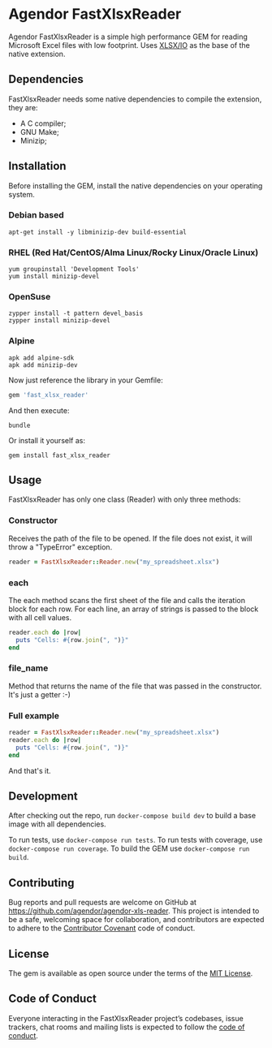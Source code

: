 # Agendor FastXlsxReader

Agendor FastXlsxReader is a simple high performance GEM for reading Microsoft Excel files with low footprint. 
Uses [XLSX/IO](https://brechtsanders.github.io/xlsxio/) as the base of the native extension.

## Dependencies

FastXlsxReader needs some native dependencies to compile the extension, they are:

- A C compiler;
- GNU Make;
- Minizip;

## Installation

Before installing the GEM, install the native dependencies on your operating system.

### Debian based
```shell
apt-get install -y libminizip-dev build-essential
```

### RHEL (Red Hat/CentOS/Alma Linux/Rocky Linux/Oracle Linux)
```shell
yum groupinstall 'Development Tools'
yum install minizip-devel
```

### OpenSuse
```shell
zypper install -t pattern devel_basis
zypper install minizip-devel
```

### Alpine
```shell
apk add alpine-sdk
apk add minizip-dev
```

Now just reference the library in your Gemfile:

```ruby
gem 'fast_xlsx_reader'
```

And then execute:
```shell
bundle
```

Or install it yourself as:
```shell
gem install fast_xlsx_reader
```

## Usage

FastXlsxReader has only one class (Reader) with only three methods:

### Constructor
Receives the path of the file to be opened. If the file does not exist, it will throw a "TypeError" exception.

```ruby
reader = FastXlsxReader::Reader.new("my_spreadsheet.xlsx")
```

### each
The each method scans the first sheet of the file and calls the iteration block for each row. For each line, an array of
strings is passed to the block with all cell values.
```ruby
reader.each do |row|
  puts "Cells: #{row.join(", ")}"
end
```

### file_name
Method that returns the name of the file that was passed in the constructor. It's just a getter :-)
###

### Full example
```ruby
reader = FastXlsxReader::Reader.new("my_spreadsheet.xlsx")
reader.each do |row|
  puts "Cells: #{row.join(", ")}"
end
```
And that's it.

## Development

After checking out the repo, run `docker-compose build dev` to build a base image with all dependencies.

To run tests, use `docker-compose run tests`.
To run tests with coverage, use `docker-compose run coverage`.
To build the GEM use `docker-compose run build`.

## Contributing

Bug reports and pull requests are welcome on GitHub at https://github.com/agendor/agendor-xls-reader. 
This project is intended to be a safe, welcoming space for collaboration, and contributors are expected to adhere to the 
[Contributor Covenant](http://contributor-covenant.org) code of conduct.

## License

The gem is available as open source under the terms of the [MIT License](https://opensource.org/licenses/MIT).

## Code of Conduct

Everyone interacting in the FastXlsxReader project’s codebases, issue trackers, chat rooms and mailing lists is expected 
to follow the [code of conduct](https://github.com/[USERNAME]/fast_xlsxreader/blob/master/CODE_OF_CONDUCT.md).
